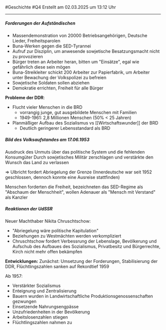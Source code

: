 #Geschichte #Q4 Erstellt am 02.03.2025 um 13:12 Uhr

---

##### Forderungen der Aufständischen

- Massendemonstration von 20000 Betriebsangehörigen, Deutsche Lieder, Freiheitsparolen
- Buna-Werken gegen die SED-Tyrannei
- Aufruf zur Disziplin, um anwesende sowjetische Besatzungsmacht nicht zu provozieren
- Bürger treten an Arbeiter heran, bitten um "Einsätze", egal wie gefährlich diese sein mögen
- Buna-Streikleiter schickt 200 Arbeiter zur Papierfabrik, um Arbeiter unter Bewachung der Volkspolizei zu befreien
- Sowjetische Soldaten sollen abziehen
- Demokratie errichten, Freiheit für alle Bürger

**Probleme der DDR**:
- Flucht vieler Menschen in die BRD
	- vorrangig junge, gut ausgebildete Menschen mit Familien
	- 1949-1961: 2,8 Millionen Menschen (50% < 25 Jahren)
- Planmäßiger Aufbau des Sozialismus vs [[Wirtschaftswunder]] der BRD
	- Deutlich geringerer Lebensstandard als BRD

##### Bild des Volksaufstandes am 17.06.1953

Ausdruck des Unmuts über das politische System und die fehlenden Konsumgüter
Durch sowjetisches Militär zerschlagen und verstärkte den Wunsch das Land zu verlassen

$\Rightarrow$ Ulbricht fordert Abriegelung der Grenze (Innerdeutsche war seit 1952 geschlossen, dennoch konnte eine Ausreise stattfinden)

Menschen forderten die Freiheit, bezeichneten das SED-Regime als "Abschaum der Menschheit", wollen Adenauer als "Mensch mit Verstand" als Kanzler

##### Reaktionen der UdSSR

Neuer Machthaber Nikita Chruschtschow:
- "Abriegelung wäre politische Kapitulation"
- Beziehungen zu Westmächten werden verkompliziert
- Chruschtschow fordert Verbessrung der Lebenslage, Bevölkerung und Aufschub des Aufbaues des Sozialismus, Privatbesitz und Bürgerrechte, Kirch nicht mehr offen bekämpfen

**Entwicklungen:** Zunächst: Umsetzung der Forderungen, Stabilisierung der DDR, Flüchtlingszahlen sanken auf Rekordtief 1959

Ab 1957:
- Verstärkter Sozialismus
- Enteignung und Zentralisierung
- Bauern wurden in Landwirtschaftliche Produktionsgenossenschaften gezwungen
- Einsetzende Nahrungsengpässe
- Unzufriedenheiten in der Bevölkerung
- Arbeitslosenzahlen stiegen
- Flüchtlingszahlen nahmen zu